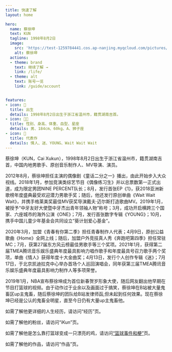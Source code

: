 ```yaml
---
title: 快速了解
layout: home

hero:
  name: 蔡徐坤
  text: KUN
  tagline: 1998年8月2日 
  image:
    src: 'https://test-1259784441.cos.ap-nanjing.myqcloud.com/pictures/kun_hug_me.jpg'
    alt: 蔡徐坤
  actions:
  - theme: brand
    text: 继续了解 →
    link: /life/
  - theme: alt
    text: 账号一览
    link: /guide/account


features:
- icon: 🎂
  title: 出生
  details: 1998年8月2日出生于浙江省温州市，籍贯湖南吉首。
- icon: 💁🏻‍
  title: 性别、身高、体重、血型、星座
  details: 男、184cm、60kg、A、狮子座
- icon: 💽
  title: 代表作
  details: 情人、迷、YOUNG、Wait Wait Wait
---
```

<div class="VPDoc" data-v-9489d234="" data-v-4635c2a7=""><div class="container" data-v-9489d234=""><div class="aside" data-v-9489d234=""><div class="aside-curtain" data-v-9489d234=""></div><div class="aside-container" data-v-9489d234=""><div class="aside-content" data-v-9489d234=""><div class="VPDocAside" data-v-0cd45822="" data-v-9489d234=""><!--v-if--><div class="spacer" data-v-0cd45822=""></div><!--v-if--></div></div></div></div><div class="content" data-v-9489d234=""><div class="content-container" data-v-9489d234=""><main class="main" data-v-9489d234=""><div class="vp-doc _KunPedia_kun" data-v-9489d234="" style="position: relative;"><div><p>蔡徐坤（KUN，Cai Xukun），1998年8月2日出生于浙江省温州市，籍贯湖南吉首，中国内地男歌手、原创音乐制作人、MV导演、演员。</p><p>2012年8月，蔡徐坤担任主演的偶像剧《童话二分之一》播出，由此开始步入大众视线。2018年1月，参加竞演类综艺节目《偶像练习生》并以总票数第一正式出道，成为限定男团NINE PERCENT队长；8月，发行首张EP《1》，获2018亚洲新歌榜年度盛典最受欢迎潜力男歌手奖；随后，他还发行原创单曲《Wait Wait Wait》，并携手格莱美奖最佳MV获奖导演戴夫·迈尔斯打造歌曲MV。2019年1月，被授予“中牙友好大使暨中牙杰出青年领袖人物”称号；3月，成功开启横跨三个国家、六座城市的海外公演《ONE》；7月，发行首张数字专辑《YOUNG》；10月，携手中国儿童少年基金会共同设立“葵计划爱心基金”。</p><p>2020年3月，加盟《青春有你第二季》担任青春制作人代表；4月9日，原创公益歌曲《Home》全网上线；随后，加盟户外竞技真人秀《奔跑吧第四季》担任常驻MC；7月，获第27届东方风云榜最佳男歌手等三个奖项。2021年1月，获得第二届TMEA腾讯音乐娱乐盛典年度最具影响力唱作歌手和年度最具号召力歌手两个奖项，单曲《情人》获得年度十大金曲奖；4月13日，发行个人创作专辑《迷》；7月17日，于北京凯迪拉克中心举办首场个人巡回演唱会，同年获第三届TMEA腾讯音乐娱乐盛典年度最具影响力制作人等多项荣誉。</p><p>2019年1月，NBA宣布蔡徐坤成为首位新春贺岁形象大使，随后网友翻出他早期在节目打篮球的视频。由于动作过于业余以及画面过于搞笑，蔡徐坤在B站被大量鬼畜区up主鬼畜，随后蔡徐坤的团队给B站发律师函,但未起到任何效果。现在蔡徐坤已经是公认的鬼畜全明星，直至今日仍有大量up主鬼畜他。</p><p>如需了解他更详细的人生经历，请访问“经历”页。</p><p>如需了解他的粉丝，请访问“iKun”页。</p><p>如需了解他是怎么靠打篮球变成一只漂亮的鸡，请访问<a href="/KunPedia/nba/">“篮球事件和梗”</a>页。</p><p>如需了解他的作品，请访问“作品”页。</p></div></div></main><footer class="VPDocFooter" data-v-79471ebe="" data-v-9489d234=""><div class="edit-info" data-v-79471ebe=""><!--v-if--><!--v-if--></div><!--v-if--></footer></div></div></div></div>

<style>
:root {
  --vp-home-hero-name-color: transparent;
  --vp-home-hero-name-background: -webkit-linear-gradient(120deg, #ace838, #4edff2);
}
</style>
